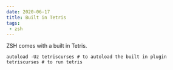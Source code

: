 ```yaml
---
date: 2020-06-17
title: Built in Tetris
tags:
 - zsh
---
```


ZSH comes with a built in Tetris.

```shell
autoload -Uz tetriscurses # to autoload the built in plugin
tetriscurses # to run tetris
```

